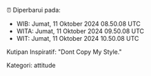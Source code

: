 ⏰ Diperbarui pada:
- WIB: Jumat, 11 Oktober 2024 08.50.08 UTC
- WITA: Jumat, 11 Oktober 2024 09.50.08 UTC
- WIT: Jumat, 11 Oktober 2024 10.50.08 UTC

Kutipan Inspiratif:
"Dont Copy My Style."


Kategori: attitude

